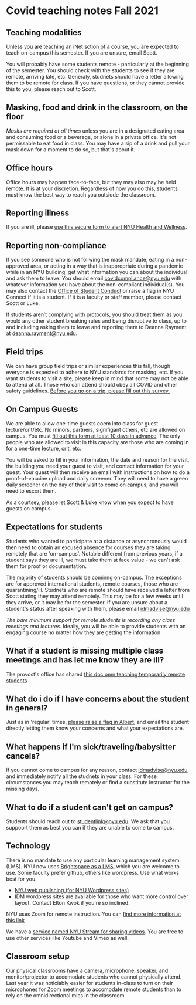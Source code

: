 # Covid teaching notes Fall 2021

## Teaching modalities
Unless you are teaching an iNet sction of a course, you are expected to teach on-campus this semester. If you are unsure, email Scott.

You will probably have some students remote - particularly at the beginning of the semester. You should check with the students to see if they are remote, arriving late, etc. Generaly, studnets should have a letter allowing them to be remote for class. If you have questions, or they cannot provide this to you, please reach out to Scott.

## Masking, food and drink in the classroom, on the floor
_Masks are required at all times_ unless you are in a designated eating area and consuming food or a beverage, or alone in a private office. It's not permissable to eat food in class. You may have a sip of a drink and pull your mask down for a moment to do so, but that's about it.

## Office hours
Office hours may happen face-to-face, but they may also may be held remote. It is at your discretion. Regardless of how you do this, students must know the best way to reach you outsiode the classroom.

## Reporting illness
If you are ill, please [use this secure form to alert NYU Health and Wellness](https://nyu.qualtrics.com/jfe/form/SV_bCvIk6DpqWeFsJT).

## Reporting non-compliance
If you see someone who is not follwing the mask mandate, eating in a non-approved area, or acting in a way that is inappropriate during a pandemic while in an NYU building, get what information you can about the individual and ask them to leave. You should email [covidcompliance@nyu.edu](mailto:covidcompliance@nyu.edu) with whatever information you have about the non-compliant individual(s). You may also contact the [Office of Student Conduct](mailto:student.conduct@nyu.edu) or raise a flag in NYU Connect if it is a student. If it is a faculty or staff member, please contact Scott or Luke.

If students aren’t complying with protocols, you should treat them as you would any other student breaking rules and being disruptive to class, up to and including asking them to leave and reporting them to Deanna Rayment at [deanna.rayment@nyu.edu](mailto:deanna.rayment@nyu.edu).

## Field trips
We can have group field trips or similar experiences this fall, though everyone is expected to adhere to NYU standards for masking, etc. If you want students to visit a site, please keep in mind that some may not be able to attend at all. Those who can attend should obey all COVID and other safety guidelines. [Before you go on a trip, please fill out this survey.](https://nyu.qualtrics.com/jfe/form/SV_a66iiwwTV2Ager4)

## On Campus Guests
We are able to allow one-time guests coem into class for guest lecture/crit/etc. No minors, partners, signifigant others, etc are allowed on campus.
You must [fill out this form at least 10 days in advance](https://veoci.com/v/p/119522/workflow/7h4cqx9p2p7f). The only people who are allowed to visit in this capacity are those who are coming in for a one-time lecture, crit, etc. 

You will be asked to fill in your information, the date and reason for the visit, the building you need your guest to visit, and contact information for your guest. Your guest will then receive an email with instructions on how to do a proof-of-vaccine upload and daily screener. They will need to have a green daily screener on the day of their visit to come on campus, and you will need to escort them.

As a courtsey, please let Scott & Luke know when you expect to have guests on campus.

## Expectations for students
Students who wanted to participate at a distance or asynchronously would then need to obtain an excused absence for courses they are taking remotely that are 'on-campus'. Notable different from previous years, if a student says they are ill, we must take them at face value - we can't ask them for proof or documentation.

The majority of students should be cominng on-campus. The exceptions are for approved international students, remote courses, those who are quarantining/ill. Studnets who are remote should have received a letter from Scott stating they may attend remotely. This may be for a few weeks until they arrive, or it may be for the semester. If you are unsure about a student's status after speaking with them, please email idmadvise@nyu.edu

*The bare minimum support for remote students is recording any class meetings and lectures.* Ideally, you will be able to provide students with an engaging course no matter how they are getting the information.

## What if a student is missing multiple class meetings and has let me know they are ill?
The provost's office has shared [this doc omn teaching temporarily remote students](https://docs.google.com/document/d/1L_YRVvzu1Eee46ngieEW135CqprlNsgv6rdNGVE9bi4/edit)

## What do i do if I have concerns about the student in general?
Just as in 'regular' times, [please raise a flag in Albert](grading/deficiency_notices.md), and email the student directly letting them know your concerns and what your expectations are. 

## What happens if I'm sick/traveling/babysitter cancels?
If you cannot come to campus for any reason, contact idmadvise@nyu.edu and immediately notify all the studnets in your class. For these circumstances you may teach remotely or find a substitute instructor for the missing days.

## What to do if a student can't get on campus?
Students should reach out to studentlink@nyu.edu. We ask that you suppoort them as best you can if they are unable to come to campus.

## Technology
There is no mandate to use any particular learning management system (LMS). NYU now uses [Brightspace as a LMS](https://brightspace.nyu.edu), which you are welcome to use. Some faculty prefer github, others like wordpress. Use what works best for you.

- [NYU web publishing (for NYU Wordpress sites)](https://wp.nyu.edu/create/) 
- IDM wordpress sites are available for those who want more control over layout. Contact Elton Kwok if you're so inclined.

NYU uses Zoom for remote instruction. You can [find more information at this link](https://www.nyu.edu/life/information-technology/communication-and-conferencing/meetings-chat-conferencing/nyu-zoom.html)

We have a [service named NYU Stream for sharing videos](https://www.nyu.edu/life/information-technology/instructional-technology-support/video-and-media-creation-presentation/nyu-stream.html). You are free to use other services like Youtube and Vimeo as well. 

## Classroom setup
Our physical classrooms have a camera, microphone, speaker, and monitor/projector to accomodate students who cannot physically attend. Last year it was noticiably easier for students in-class to turn on their microphones for Zoom meetings to accomodate remote students than to rely on the omnidirectional mics in the classroom.
